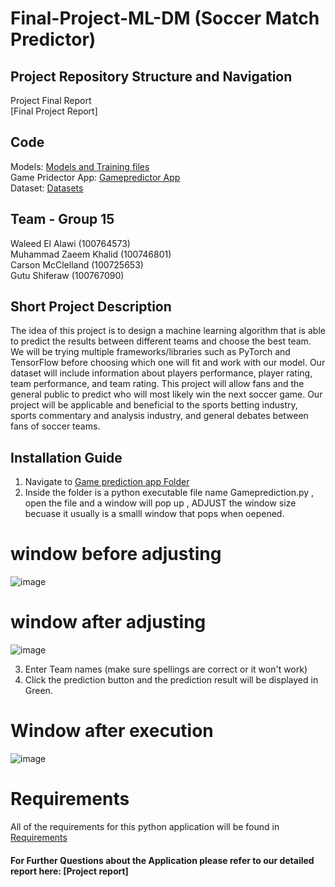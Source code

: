# Final-Project-ML-DM (Soccer Match Predictor) 



## Project Repository Structure and Navigation<br>


Project Final Report<br>
[Final Project Report]


## Code<br>
Models:  [Models and Training files](https://github.com/Waleed20210/Final-Project-Machine-Learning-and-Data-Mining/tree/main/models%20and%20Training%20files) <br>
Game Pridector App: [Gamepredictor App](https://github.com/Waleed20210/Final-Project-Machine-Learning-and-Data-Mining/tree/main/Game%20Predictor%20app) <br>
Dataset: [Datasets](https://github.com/Waleed20210/Final-Project-Machine-Learning-and-Data-Mining/tree/main/Dataset/archive%20(1)) <br> 






## Team - Group 15
Waleed El Alawi (100764573)<br> 
Muhammad Zaeem Khalid (100746801)<br>
Carson McClelland (100725653)<br>
Gutu Shiferaw (100767090)<br>

## Short Project Description
The idea of this project is to design a machine learning algorithm that is able to predict the results between different teams and choose the best team. We will be trying multiple frameworks/libraries such as PyTorch and TensorFlow before choosing which one will fit and work with our model. Our dataset will include information about players performance, player rating, team performance, and team rating. This project will allow fans and the general public to predict who will most likely win the next soccer game. Our project will be applicable and beneficial to the sports betting industry, sports commentary and analysis industry, and general debates between fans of soccer teams.
## Installation Guide
1. Navigate to  [Game prediction app Folder](https://github.com/Waleed20210/Final-Project-Machine-Learning-and-Data-Mining/tree/main/Game%20Predictor%20app)
2. Inside the folder is a python executable file name Gameprediction.py , open the file and a window will pop up , ADJUST the window size becuase it usually is a smalll window that pops when oepened. 
  # window before adjusting 
![image](https://user-images.githubusercontent.com/80534064/229390421-071e426a-009a-4466-9b64-c3f21805c21e.png)
  # window after adjusting
 ![image](https://user-images.githubusercontent.com/80534064/229390496-de4c431e-a67d-437a-b8b0-6310b83113b5.png)

3. Enter Team names (make sure spellings are correct or it won't work)
4. Click the prediction button and the prediction result will be displayed in Green. 
  # Window after execution
  ![image](https://user-images.githubusercontent.com/80534064/229390839-52000007-e66e-450d-975f-aa6d6518622b.png)

# Requirements
All of the requirements for this python application will be found in [Requirements](https://github.com/Waleed20210/Final-Project-Machine-Learning-and-Data-Mining/blob/main/Requirements.txt)
#### For Further Questions about the Application please refer to our detailed report here: [Project report] 

